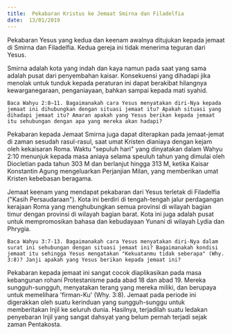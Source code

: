 ```yaml
---
title:  Pekabaran Kristus ke Jemaat Smirna dan Filadelfia
date:  13/01/2019
---
```


Pekabaran Yesus yang kedua dan keenam awalnya ditujukan kepada jemaat di Smirna dan Filadelfia. Kedua gereja ini tidak menerima teguran dari Yesus.

Smirna adalah kota yang indah dan kaya namun pada saat yang sama adalah pusat dari penyembahan kaisar. Konsekuensi yang dihadapi jika menolak untuk tunduk kepada peraturan ini dapat berakibat hilangnya kewarganegaraan, penganiayaan, bahkan sampai kepada mati syahid.

`Baca Wahyu 2:8–11. Bagaimanakah cara Yesus menyatakan diri-Nya kepada jemaat ini dihubungkan dengan situasi jemaat itu? Apakah situasi yang dihadapi jemaat itu? Amaran apakah yang Yesus berikan kepada jemaat itu sehubungan dengan apa yang mereka akan hadapi?`

Pekabaran kepada Jemaat Smirna juga dapat diterapkan pada jemaat-jemat di zaman sesudah rasul-rasul, saat umat Kristen dianiaya dengan kejam oleh kekaisaran Roma. Waktu "sepuluh hari" yang dinyatakan dalam Wahyu 2:10  menunjuk kepada masa aniaya selama speuluh tahun yang dimulai oleh Diocletian pada tahun 303 M dan berlanjut hingga 313 M, ketika Kaisar Konstantin Agung mengeluarkan Perjanjian Milan, yang memberikan umat Kristen kebebasan beragama.

Jemaat keenam yang mendapat pekabaran dari Yesus terletak di Filadelfia ("Kasih Persaudaraan"). Kota ini berdiri di tengah-tengah jalur perdagangan kerajaan Roma yang menghubungkan semua provinsi di wilayah bagian timur dengan provinsi di wilayah bagian barat. Kota ini juga adalah pusat untuk mempromosikan bahasa dan kebudayaan Yunani di wilayah Lydia dan Phrygia.

`Baca Wahyu 3:7-13. Bagaimanakah cara Yesus menyatakan diri-Nya dalam surat ini sehubungan dengan situasi jemaat ini? Bagaimanakah kondisi jemaat itu sehingga Yesus mengatakan "Kekuatanmu tidak seberapa" (Why. 3:8)? Janji apakah yang Yesus berikan kepada jemaat ini?`

Pekabaran kepada jemaat ini sangat cocok diaplikasikan pada masa kebangunan rohani Protestanisme pada abad 18 dan abad 19. Mereka sungguh-sungguh, menyatakan terang yang mereka miliki, dan berupaya untuk memelihara 'firman-Ku' (Why. 3:8). Jemaat pada periode ini digerakkan oleh suatu kerinduan yang sungguh-sunggu untuk memberitakan Injil ke seluruh dunia. Hasilnya, terjadilah suatu ledakan penyebaran Injil yang sangat dahsyat yang belum pernah terjadi sejak zaman Pentakosta.
